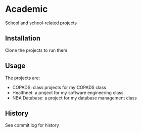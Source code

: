 # Academic
School and school-related projects
## Installation
Clone the projects to run them
## Usage
The projects are:
- COPADS: class projects for my COPADS class
- Healthnet: a project for my software engineering class
- NBA Database: a project for my database management class
## History
See commit log for history
